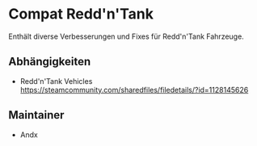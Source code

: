 # Compat Redd'n'Tank

Enthält diverse Verbesserungen und Fixes für Redd'n'Tank Fahrzeuge.

## Abhängigkeiten

- Redd'n'Tank Vehicles <https://steamcommunity.com/sharedfiles/filedetails/?id=1128145626>

## Maintainer

- Andx
